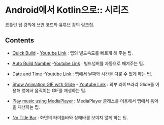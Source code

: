 # Android에서 Kotlin으로:: 시리즈

코틀린 팁 강의에 쓰인 코드와 유튜브 강의 링크집.

## Contents

- [Quick Build](QuickBuild/) - [Youtube Link](https://www.youtube.com/watch?v=EYZho7q47GQ&list=PL_XkuR-7VWcuee4kxHgChRvQCmHxcJnfS&index=4) : 앱의 빌드속도를 빠르게 해 주는 팁. 

- [Auto Build Number](AutoBuildNum/) -[Youtube Link](https://www.youtube.com/watch?v=Tz0I-g-Gd5M&list=PL_XkuR-7VWcuee4kxHgChRvQCmHxcJnfS&index=1) : 빌드넘버를 자동으로 매겨주는 팁.

- [Date and Time](DateAndTime/) -[Youtube Link](https://www.youtube.com/watch?v=ZIoDaYWjzFE&list=PL_XkuR-7VWcuee4kxHgChRvQCmHxcJnfS&index=2) : 앱에서 날짜와 시간을 다룰 수 있게 하는 팁.

- [Show Animation GIF with Glide](ShowAniGIF/) - [Youtube Link](https://www.youtube.com/watch?v=-S3m2H5X1qY&list=PL_XkuR-7VWcuee4kxHgChRvQCmHxcJnfS&index=3) : 외부 라이브러리 Glide를 이용해 앱에서 움직이는 GIF를 재생하는 팁.

- [Play music using MediaPlayer](MusicPlay/) : MediaPlayer 클래스를 이용해서 앱에서 음악을 재생하는 팁.

- [No Title Bar](NoTitleBar/) : 화면의 타이틀바와 상태바를 보이지 않게 하는 팁.
